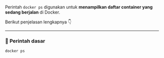 Perintah `docker ps` digunakan untuk **menampilkan daftar container yang sedang berjalan** di Docker.

Berikut penjelasan lengkapnya 👇

---

### 🔹 **Perintah dasar**

```bash
docker ps
```
